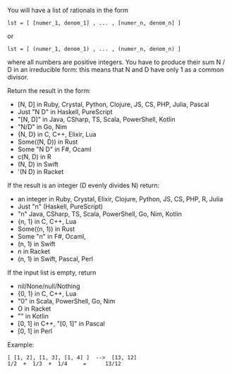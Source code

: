 You will have a list of rationals in the form

    lst = [ [numer_1, denom_1] , ... , [numer_n, denom_n] ]
or

    lst = [ (numer_1, denom_1) , ... , (numer_n, denom_n) ]

where all numbers are positive integers. You have to produce their sum N / D in an irreducible form: this means that N and D have only 1 as a common divisor.

Return the result in the form:

- [N, D] in Ruby, Crystal, Python, Clojure, JS, CS, PHP, Julia, Pascal
- Just "N D" in Haskell, PureScript
- "[N, D]" in Java, CSharp, TS, Scala, PowerShell, Kotlin
- "N/D" in Go, Nim
- {N, D} in C, C++, Elixir, Lua
- Some((N, D)) in Rust
- Some "N D" in F#, Ocaml
- c(N, D) in R
- (N, D) in Swift
- '(N D) in Racket

If the result is an integer (D evenly divides N) return:

- an integer in Ruby, Crystal, Elixir, Clojure, Python, JS, CS, PHP, R, Julia
- Just "n" (Haskell, PureScript)
- "n" Java, CSharp, TS, Scala, PowerShell, Go, Nim, Kotlin
- {n, 1} in C, C++, Lua
- Some((n, 1)) in Rust
- Some "n" in F#, Ocaml,
- (n, 1) in Swift
- n in Racket
- (n, 1) in Swift, Pascal, Perl

If the input list is empty, return

- nil/None/null/Nothing
- {0, 1} in C, C++, Lua
- "0" in Scala, PowerShell, Go, Nim
- O in Racket
- "" in Kotlin
- [0, 1] in C++, "[0, 1]" in Pascal
- [0, 1] in Perl

Example:
    
    [ [1, 2], [1, 3], [1, 4] ]  -->  [13, 12]
    1/2  +  1/3  +  1/4     =      13/12

